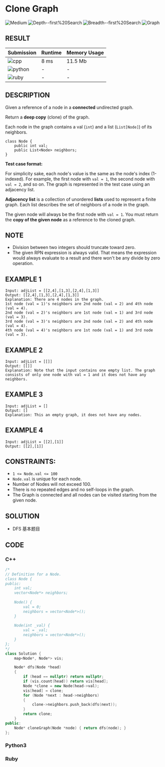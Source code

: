 # Clone Graph

![Medium](https://img.shields.io/badge/-Medium-f0ad4e.svg) ![Depth--first%20Search](https://img.shields.io/badge/-Depth--first%20Search-007ec6.svg) ![Breadth--first%20Search](https://img.shields.io/badge/-Breadth--first%20Search-007ec6.svg) ![Graph](https://img.shields.io/badge/-Graph-007ec6.svg)

## RESULT

| Submission                                                        | Runtime | Memory Usage |
| ----------------------------------------------------------------- | ------- | ------------ |
| ![cpp](https://img.shields.io/badge/leetcode133-cpp-f34b7d.svg)   | 8 ms    | 11.5 Mb      |
| ![python](https://img.shields.io/badge/leetcode133-py-3572A5.svg) | -       | -            |
| ![ruby](https://img.shields.io/badge/leetcode133-rb-701516.svg)   | -       | -            |

## DESCRIPTION

Given a reference of a node in a **connected** undirected graph.

Return a **deep copy** (clone) of the graph.

Each node in the graph contains a val (`int`) and a list (`List[Node]`) of its neighbors.

```plain
class Node {
    public int val;
    public List<Node> neighbors;
}
```

**Test case format:**

For simplicity sake, each node's value is the same as the node's index (1-indexed). For example, the first node with `val = 1`, the second node with `val = 2`, and so on. The graph is represented in the test case using an adjacency list.

**Adjacency list** is a collection of unordered **lists** used to represent a finite graph. Each list describes the set of neighbors of a node in the graph.

The given node will always be the first node with `val = 1`. You must return the **copy of the given node** as a reference to the cloned graph.

## NOTE

* Division between two integers should truncate toward zero.
* The given RPN expression is always valid. That means the expression would always evaluate to a result and there won't be any divide by zero operation.

## EXAMPLE 1

```plain
Input: adjList = [[2,4],[1,3],[2,4],[1,3]]
Output: [[2,4],[1,3],[2,4],[1,3]]
Explanation: There are 4 nodes in the graph.
1st node (val = 1)'s neighbors are 2nd node (val = 2) and 4th node (val = 4).
2nd node (val = 2)'s neighbors are 1st node (val = 1) and 3rd node (val = 3).
3rd node (val = 3)'s neighbors are 2nd node (val = 2) and 4th node (val = 4).
4th node (val = 4)'s neighbors are 1st node (val = 1) and 3rd node (val = 3).
```

## EXAMPLE 2

```plain
Input: adjList = [[]]
Output: [[]]
Explanation: Note that the input contains one empty list. The graph consists of only one node with val = 1 and it does not have any neighbors.
```

## EXAMPLE 3

```plain
Input: adjList = []
Output: []
Explanation: This an empty graph, it does not have any nodes.
```

## EXAMPLE 4

```plain
Input: adjList = [[2],[1]]
Output: [[2],[1]]
```

## CONSTRAINTS:

* `1 <= Node.val <= 100`
* `Node.val` is unique for each node.
* Number of Nodes will not exceed 100.
* There is no repeated edges and no self-loops in the graph.
* The Graph is connected and all nodes can be visited starting from the given node.

## SOLUTION

* DFS 基本题目

## CODE

### C++

```cpp
/*
// Definition for a Node.
class Node {
public:
    int val;
    vector<Node*> neighbors;
    
    Node() {
        val = 0;
        neighbors = vector<Node*>();
    }
    
    Node(int _val) {
        val = _val;
        neighbors = vector<Node*>();
    }
};
*/
class Solution {
    map<Node*, Node*> vis;

    Node* dfs(Node *head)
    {
        if (head == nullptr) return nullptr;
        if (vis.count(head)) return vis[head];
        Node *clone = new Node(head->val);
        vis[head] = clone;
        for (Node *next : head->neighbors)
        {
            clone->neighbors.push_back(dfs(next));
        }
        return clone;
    }
public:
    Node* cloneGraph(Node *node) { return dfs(node); }
};
```

### Python3

### Ruby
